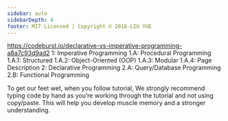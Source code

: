 ```yaml
---
sidebar: auto
sidebarDepth: 4
footer: MIT Licensed | Copyright © 2018-LIU YUE
---
```


https://codeburst.io/declarative-vs-imperative-programming-a8a7c93d9ad2
1: Imperative Programming
    1.A: Procedural Programming
        1.A.1: Structured
        1.A.2: Object-Oriented (OOP)
        1.A.3: Modular
        1.A.4: Page Description
2: Declarative Programming
    2.A: Query/Database Programming
    2.B: Functional Programming


To get our feet wet, when you follow tutorial, We strongly recommend typing code by hand as you’re working through the tutorial and not using copy/paste. This will help you develop muscle memory and a stronger understanding.

<disqus/>